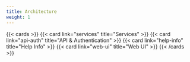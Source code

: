 ```yaml
---
title: Architecture
weight: 1
---
```


<!--
Copyright Amazon.com, Inc. or its affiliates. All Rights Reserved.
SPDX-License-Identifier: MIT-0
-->

{{< cards >}}
  {{< card link="services" title="Services" >}}
  {{< card link="api-auth" title="API & Authentication" >}}
  {{< card link="help-info" title="Help Info" >}}
  {{< card link="web-ui" title="Web UI" >}}
{{< /cards >}}